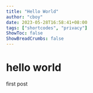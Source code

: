 ```yaml
---
title: "Hello World"
author: "cboy"
date: 2023-05-28T16:58:41+08:00
tags: ["shortcodes", "privacy"]
ShowToc: false
ShowBreadCrumbs: false
---
```


# hello world
first post